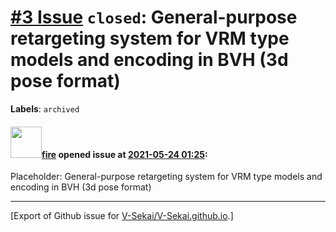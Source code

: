 # [\#3 Issue](https://github.com/V-Sekai/V-Sekai.github.io/issues/3) `closed`: General-purpose retargeting system for VRM type models and encoding in BVH (3d pose format)
**Labels**: `archived`


#### <img src="https://avatars.githubusercontent.com/u/32321?u=c2e06a3d2b49a467aa907e54aa259516440267cc&v=4" width="50">[fire](https://github.com/fire) opened issue at [2021-05-24 01:25](https://github.com/V-Sekai/V-Sekai.github.io/issues/3):

Placeholder: General-purpose retargeting system for VRM type models and encoding in BVH (3d pose format)




-------------------------------------------------------------------------------



[Export of Github issue for [V-Sekai/V-Sekai.github.io](https://github.com/V-Sekai/V-Sekai.github.io).]
